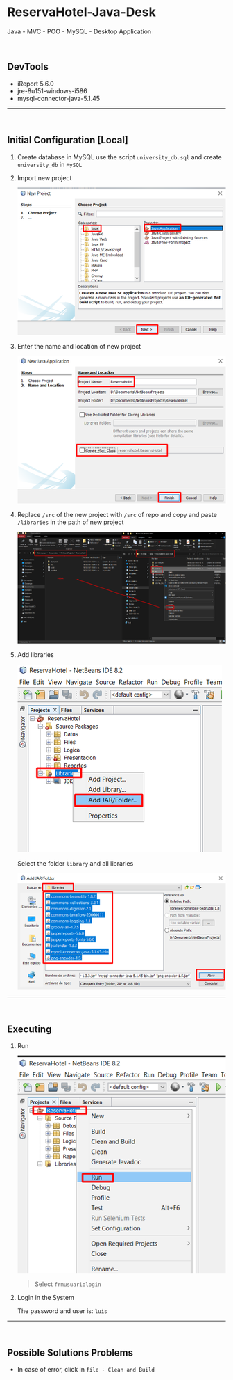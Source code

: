 # ReservaHotel-Java-Desk

Java - MVC - POO - MySQL - Desktop Application

<br>

## DevTools

- iReport 5.6.0
- jre-8u151-windows-i586
- mysql-connector-java-5.1.45

---

<br>

## Initial Configuration [Local]

1. Create database in MySQL
    use the script `university_db.sql` and create `university_db` in `MySQL`

2. Import new project

    ![import-netbeans](docs/import-netbeans.png)

3. Enter the name and location of new project

    ![enter-name-location](docs/enter-name-location.png)

4. Replace `/src` of the new project with `/src` of repo and copy and paste `/libraries` in the path of new project

    ![copy-paste-resources](docs/copy-paste-resources.png)

5. Add libraries 

    ![add-library](docs/add-library.png)

    Select the folder `library` and all libraries

    ![add-library2](docs/add-library2.png)

---

<br>

## Executing 

1. Run

    ![run](docs/run.png)
    > Select `frmusuariologin`


2. Login in the System

    The password and user is: `luis`

---

<br>

## Possible Solutions Problems

- In case of error, click in `file - Clean and Build`

